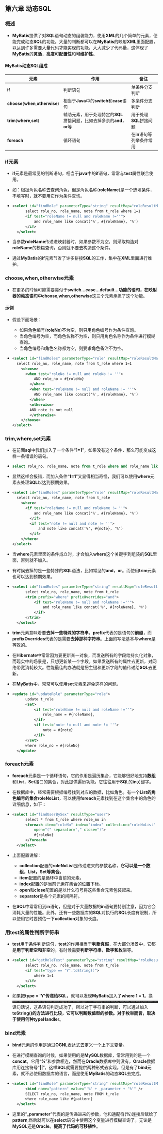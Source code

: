 ## 第六章 动态SQL

### 概述

- **MyBatis**提供了对**SQL**语句动态的组装能力，使用**XML**的几个简单的元素，便能完成动态**SQL**的功能。大量的判断都可以在**MyBatis**的映射**XML**里面配置，以达到许多需要大量代码才能实现的功能，大大减少了代码量，这体现了**MyBatis**的**灵活**，**高度可配置性**和**可维护性**。

#### MyBatis动态SQL组成

| 元素                               | 作用                                                         | 备注                       |
| ---------------------------------- | ------------------------------------------------------------ | -------------------------- |
| **if**                             | 判断语句                                                     | 单条件分支判断             |
| **choose**(**when**,**otherwise**) | 相当于**Java**中的**switch**和**case**语句                   | 多条件分支判断             |
| **trim**(**where**,**set**)        | 辅助元素，用于处理特定的**SQL**拼接问题，比如去掉多余的**and**，**or**等 | 用于处理**SQL**拼接问题    |
| **foreach**                        | 循环语句                                                     | 在**in**语句等列举条件常用 |



### if元素

- **if**元素是最常见的判断语句，相当于**java**中的**if**语句，常常与**test**属性联合使用。

- 如：根据角色名称去查询角色，但是角色名称(**roleName**)是一个选填条件，不填写时，就不要用它作为条件查询。

- ```xml
  <select id="findRole" parameterType="string" resultMap="roleResultMap">
  		select role_no, role_name, note from t_role where 1=1
  		<if test="roleName != null and roleName !=''">
  			and role_name like concat('%', #{roleName}, '%')
  		</if>
  	</select>
  ```

- 当参数**roleName**传递进映射器时，如果参数不为空，则采取构造对**roleName**的模糊查询，否则就不要去构造这个条件。

- 通过**MyBatis**的**if**元素节省了许多拼接**SQL**的工作，集中在**XML**里面进行维护。

### choose,when,otherwise元素

- 在更多的时候可能需要类似于**switch...case...default...**功能的语句，在映射器的动态语句中**choose**,**when**,**otherwise**这三个元素承担了这个功能。

#### 示例

- 假设下面场景：

  - 如果角色编号(**roleNo**)不为空，则只用角色编号作为条件查询。
  - 当角色编号为空，而角色名称不为空，则只用角色名称作为条件进行模糊查询。
  - 当角色编号和角色名称都为空，则要求角色备注不为空。

- ```xml
  <select id="findRoles" parameterType="role" resultMap="roleResultMap">
  	select role_no, role_name, note from t_role where 1=1
      <choose>
      	<when test="roleNo != null and roleNo != ''">
          	AND role_no = #{roleNo}
          </when>
          <when test="roleName != null and roleName != ''">
          	AND role_name like concat('%', #{roleName}, '%')
          </when>
          <otherwise>
          AND note is not null
          </otherwise>
      </choose>
  </select>
  ```

### trim,where,set元素

- 在前面**sql**中我们加入了一个条件“**1=1**”，如果没有这个条件，那么可能变成这样一条错误的语句。

- ```sql
  select role_no, role_name, note from t_role where and role_name like concat('%', #{roleName}, '%')
  ```

- 显然这样会报错，而加入条件“**1=1**”又显得相当奇怪，我们可以使用**where**元素去处理**SQL**以达到预期效果。

- ```xml
  <select id="findRoles" parameterType="role" resultMap="roleResultMap">
  	select role_no, role_name, note from t_role
      <where>
      	<if test="roleName != null and roleName != ''">
          	and role_name like concat('%', #{roleName}, '%')
          </if>
          <if test="note != null and note != ''">
              and note like concat('%', #{note}, '%')
          </if>
      </where>
  </select>
  ```

- 当**where**元素里面的条件成立时，才会加入**where**这个关键字到组装的**SQL**里面，否则就不加入。

- 有时候去掉的是一些特殊的**SQL**语法，比如常见的**and**，**or**。而使用**trim**元素也可以达到预期效果。

- ```xml
  <select id="findRoles" parameterType="string" resultMap="roleResultMap">
  		select role_no, role_name, note from t_role
  		<trim prefix="where" prefixOverrides="and">
  			<if test="roleName != null and roleName !=''">
  				and role_name like concat('%', #{roleName}, '%')
  			</if>
  		</trim>
  	</select>
  ```

- **trim**元素意味着要**去掉一些特殊的字符串**，**prefix**代表的是语句的**前缀**，而**prefixOverrides**代表的是需要**去掉那种字符串**。上面的写法基本与**where**是等效的。

- 在**Hibernate**中常常因为要更新某一对象，而发送所有的字段给持久化对象，而现实中的场景是，只想更新某一个字段。如果发送所有的属性去更新，对网络带宽消耗较大。性能最佳的办法就是把主键和更新字段的值传递给**SQL**去更新。

- 在**MyBatis**中，常常可以使用**set**元素来避免这样的问题。

- ```xml
  <update id="updateRole" parameterType="role">
  		update t_role
  		<set>
  			<if test="roleName != null and roleName !=''">
  				role_name = #{roleName},
  			</if>
  			<if test="note != null and note != ''">
  				note = #{note}
  			</if>
  		</set>
  		where role_no = #{roleNo}
  	</update>
  ```

### foreach元素

- **foreach**元素是一个循环语句，它的作用是遍历集合，它能够很好地支持**数组**和**List**，**Set**接口的集合，对此提供遍历功能。它往往用于**SQL**的**in**关键字。

- 在数据库中，经常需要根据编号找到对应的数据，比如角色。有一个**List<String>**的角色编号的集合**roleNoList**，可以使用**foreach**元素找到在这个集合中的角色的详细信息，如下：

- ```xml
  <select id="findUserBySex" resultType="user">
  		select * from t_role where role_no in
  		<foreach item="roleNo" index="index" collection="roleNoList"
  			open="(" separator="," close=")">
  			#{roleNo}
  		</foreach>
  	</select>
  ```

- 上面配置讲解：

  - **collection**配置的**roleNoList**是传递进来的参数名称，**它可以是一个数组，List，Set等集合。**
  - **item**配置的是循环中当前的元素。
  - **index**配置的是当前元素在集合的位置下标。
  - **open**和**close**配置的是以什么符号将这些集合元素包装起来。
  - **separator**是各个元素的间隔符。

- 在**SQL**中常常用到**in**语句，但是对于大量数据的**in**语句要特别注意，因为它会消耗大量的性能。此外，还有一些数据库的**SQL**对执行的**SQL**长度有限制，所以使用它时要预估一下**collection**对象的长度。

### 用test的属性判断字符串

- **test**用于条件判断语句，**test**的作用相当于**判断真假**，在大部分场景中，它都是**用于判断空和非空**的。有时候需要**判断字符串**，**数字和枚举**等。

- ```xml
  <select id="getRoleTest" parameterType="string" resultMap="roleResultMap">
  		select role_no, role_name, note from t_role
  		<if test="type == 'Y'.toString()">
  			where 1=1
  		</if>
  	</select>
  ```

- 如果把**type = 'Y'**传递给**SQL**，就可以发现**MyBatis**加入了**where 1 = 1**。换![1577631302973](第六章/1577631302973.png)话句话说，这条语句判定成功了，所以对于字符串的判断，可以通过加入**toString()**的方法进行比较，它可以判断数值型的参数。对于枚举而言，取决于使用何种**typeHandler**。

### bind元素

- **bind**元素的作用是通过**OGNL**表达式去定义一个上下文变量。

- 在进行模糊查询的时候，如果使用的是**MySQL**数据库，常常用到的是一个**concat**，它用“**%**”和参数相连，然而在**Oracle**数据库中则没有，**Oracle**数据库用连接符号“**||**”，这样**SQL**就需要提供两种形式去实现，但是有了**bind**元素，就不必使用数据库的语言，而是使用**MyBatis**的动态**SQL**去完成。

- ```xml
  <select id="findRole" parameterType="string" resultMap="roleResultMap">
  		<bind name="pattern" value="'%' + _parameter + '%'" />
  		SELECT role_no, role_name, note FROM t_role
  		where role_name like #{pattern}
  	</select>
  ```

- 这里的“**_parameter**”代表的是传递进来的参数，他和通配符(**%**)连接后赋给了**pattern**,然后就可以在**select**语句中使用这个变量进行模糊查询了。无论是**MySQL**还是**Oracle**。**提高了代码的可移植性**。